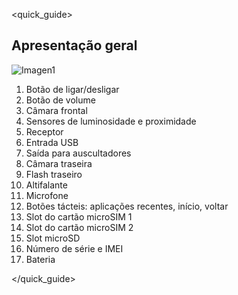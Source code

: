 <quick_guide>

## Apresentação geral

![Imagen1](http://static.energysistem.com/images/manuals/42595/56051fb469242.jpg)

1.	Botão de ligar/desligar
2.	Botão de volume
3.	Câmara frontal
4.	Sensores de luminosidade e proximidade
5.	Receptor
6.	Entrada USB
7.	Saída para auscultadores
8.	Câmara traseira
9.	Flash traseiro
10.	 Altifalante
11.	 Microfone
12.	 Botões tácteis: aplicações recentes, início, voltar
13.	 Slot do cartão microSIM 1
14.	 Slot do cartão microSIM 2
15.	 Slot microSD
16.	 Número de série e IMEI
17.	 Bateria


</quick_guide>
